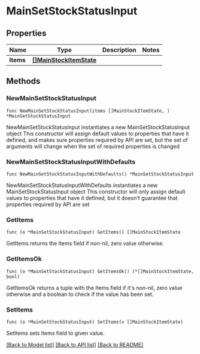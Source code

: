 # MainSetStockStatusInput

## Properties

Name | Type | Description | Notes
------------ | ------------- | ------------- | -------------
**Items** | [**[]MainStockItemState**](main.StockItemState.md) |  | 

## Methods

### NewMainSetStockStatusInput

`func NewMainSetStockStatusInput(items []MainStockItemState, ) *MainSetStockStatusInput`

NewMainSetStockStatusInput instantiates a new MainSetStockStatusInput object
This constructor will assign default values to properties that have it defined,
and makes sure properties required by API are set, but the set of arguments
will change when the set of required properties is changed

### NewMainSetStockStatusInputWithDefaults

`func NewMainSetStockStatusInputWithDefaults() *MainSetStockStatusInput`

NewMainSetStockStatusInputWithDefaults instantiates a new MainSetStockStatusInput object
This constructor will only assign default values to properties that have it defined,
but it doesn't guarantee that properties required by API are set

### GetItems

`func (o *MainSetStockStatusInput) GetItems() []MainStockItemState`

GetItems returns the Items field if non-nil, zero value otherwise.

### GetItemsOk

`func (o *MainSetStockStatusInput) GetItemsOk() (*[]MainStockItemState, bool)`

GetItemsOk returns a tuple with the Items field if it's non-nil, zero value otherwise
and a boolean to check if the value has been set.

### SetItems

`func (o *MainSetStockStatusInput) SetItems(v []MainStockItemState)`

SetItems sets Items field to given value.



[[Back to Model list]](../README.md#documentation-for-models) [[Back to API list]](../README.md#documentation-for-api-endpoints) [[Back to README]](../README.md)


